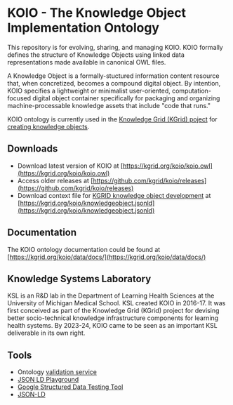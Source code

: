 # KOIO - The Knowledge Object Implementation Ontology
This repository is for evolving, sharing, and managing KOIO. KOIO formally defines the structure of Knowledge Objects using linked data representations made available in canonical OWL files. 

A Knowledge Object is a formally-stuctured information content resource that, when concretized, becomes a compound digital object. By intention, KOIO specifies a lightweight or minimalist user-oriented, computation-focused digital object container specifically for packaging and organizing machine-processable knowledge assets that include "code that runs."



KOIO ontology is currently used in the [Knowledge Grid (KGrid) poject](https://github.com/kgrid/specs/blob/master/docs/evolving-conceptual-model.md) for [creating knowledge objects](https://github.com/kgrid/specs/blob/master/docs/kgrid-knowledge-objects.md).

## Downloads
- Download latest version of KOIO at [https://kgrid.org/koio/koio.owl](https://kgrid.org/koio/koio.owl)
- Access older releases at [https://github.com/kgrid/koio/releases](https://github.com/kgrid/koio/releases)
- Download context file for [KGRID knowledge object development](https://github.com/kgrid/specs/blob/master/docs/kgrid-knowledge-objects.md) at [https://kgrid.org/koio/knowledgeobject.jsonld](https://kgrid.org/koio/knowledgeobject.jsonld)

## Documentation
The KOIO ontology documentation could be found at [https://kgrid.org/koio/data/docs/](https://kgrid.org/koio/data/docs/)

## Knowledge Systems Laboratory
KSL is an R&D lab in the Department of Learning Health Sciences at the University of Michigan Medical School. KSL created KOIO in 2016-17. It was first conceived as part of the Knowledge Grid (KGrid) project for devising better socio-technical knowledge infrastructure components for learning health systems. By 2023-24, KOIO came to be seen as an important KSL deliverable in its own right.

## Tools
- Ontology [validation service](http://iot.ee.surrey.ac.uk/SSNValidation/)
- [JSON LD Playground](https://json-ld.org/playground/)
- [Google Structured Data Testing Tool](https://search.google.com/structured-data/testing-tool)
- [JSON-LD](http://www.w3.org/TR/json-ld/)

